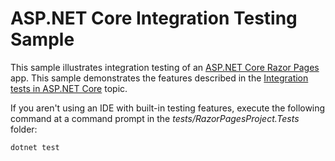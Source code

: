 # ASP.NET Core Integration Testing Sample

This sample illustrates integration testing of an [ASP.NET Core Razor Pages](https://docs.microsoft.com/aspnet/core/mvc/razor-pages) app. This sample demonstrates the features described in the [Integration tests in ASP.NET Core](https://docs.microsoft.com/aspnet/core/test/integration-tests) topic.

If you aren't using an IDE with built-in testing features, execute the following command at a command prompt in the *tests/RazorPagesProject.Tests* folder:

```console
dotnet test
```
